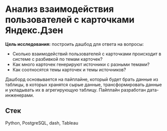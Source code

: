 # Анализ взаимодействия пользователей с карточками Яндекс.Дзен

**Цель исследования:**
построить дашбод для ответа на вопросы:  
- Сколько взаимодействий пользователей с карточками происходит в системе с разбивкой по темам карточек?
- Как много карточек генерируют источники с разными темами?
- Как соотносятся темы карточек и темы источников?

Дашборд основывается на пайплайне, который будет брать данные из таблицы, в которых хранятся сырые данные, 
трансформировать данные и укладывать их в агрегирующую таблицу. Пайплайн разработан дата-инженерами.

## Стек

Python, PostgreSQL, dash, Tableau